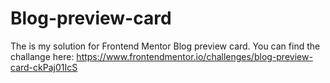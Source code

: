 # Blog-preview-card



The is my solution for Frontend Mentor Blog preview card. You can find the challange here:
https://www.frontendmentor.io/challenges/blog-preview-card-ckPaj01IcS
